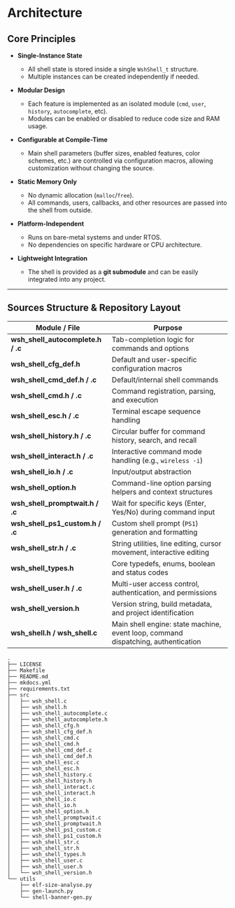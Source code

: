 # Architecture

## Core Principles

- **Single-Instance State**  
  - All shell state is stored inside a single `WshShell_t` structure.  
  - Multiple instances can be created independently if needed.

- **Modular Design**  
  - Each feature is implemented as an isolated module (`cmd`, `user`, `history`, `autocomplete`, etc).
  - Modules can be enabled or disabled to reduce code size and RAM usage.

- **Configurable at Compile-Time**  
  - Main shell parameters (buffer sizes, enabled features, color schemes, etc.) are controlled via configuration macros, allowing customization without changing the source.

- **Static Memory Only**  
  - No dynamic allocation (`malloc`/`free`).
  - All commands, users, callbacks, and other resources are passed into the shell from outside.

- **Platform-Independent**  
  - Runs on bare-metal systems and under RTOS.
  - No dependencies on specific hardware or CPU architecture.

- **Lightweight Integration**  
  - The shell is provided as a **git submodule** and can be easily integrated into any project.

---

## Sources Structure & Repository Layout

| Module / File                     | Purpose |
|-----------------------------------|---------|
| **wsh_shell_autocomplete.h / .c** | Tab-completion logic for commands and options |
| **wsh_shell_cfg_def.h**           | Default and user-specific configuration macros |
| **wsh_shell_cmd_def.h / .c**      | Default/internal shell commands |
| **wsh_shell_cmd.h / .c**          | Command registration, parsing, and execution |
| **wsh_shell_esc.h / .c**          | Terminal escape sequence handling |
| **wsh_shell_history.h / .c**      | Circular buffer for command history, search, and recall |
| **wsh_shell_interact.h / .c**     | Interactive command mode handling (e.g., `wireless -i`) |
| **wsh_shell_io.h / .c**           | Input/output abstraction |
| **wsh_shell_option.h**            | Command-line option parsing helpers and context structures |
| **wsh_shell_promptwait.h / .c**   | Wait for specific keys (Enter, Yes/No) during command input |
| **wsh_shell_ps1_custom.h / .c**   | Custom shell prompt (`PS1`) generation and formatting |
| **wsh_shell_str.h / .c**          | String utilities, line editing, cursor movement, interactive editing |
| **wsh_shell_types.h**             | Core typedefs, enums, boolean and status codes |
| **wsh_shell_user.h / .c**         | Multi-user access control, authentication, and permissions |
| **wsh_shell_version.h**           | Version string, build metadata, and project identification |
| **wsh_shell.h / wsh_shell.c**     | Main shell engine: state machine, event loop, command dispatching, authentication |

```shell
.
├── LICENSE
├── Makefile
├── README.md
├── mkdocs.yml
├── requirements.txt
├── src
│   ├── wsh_shell.c
│   ├── wsh_shell.h
│   ├── wsh_shell_autocomplete.c
│   ├── wsh_shell_autocomplete.h
│   ├── wsh_shell_cfg.h
│   ├── wsh_shell_cfg_def.h
│   ├── wsh_shell_cmd.c
│   ├── wsh_shell_cmd.h
│   ├── wsh_shell_cmd_def.c
│   ├── wsh_shell_cmd_def.h
│   ├── wsh_shell_esc.c
│   ├── wsh_shell_esc.h
│   ├── wsh_shell_history.c
│   ├── wsh_shell_history.h
│   ├── wsh_shell_interact.c
│   ├── wsh_shell_interact.h
│   ├── wsh_shell_io.c
│   ├── wsh_shell_io.h
│   ├── wsh_shell_option.h
│   ├── wsh_shell_promptwait.c
│   ├── wsh_shell_promptwait.h
│   ├── wsh_shell_ps1_custom.c
│   ├── wsh_shell_ps1_custom.h
│   ├── wsh_shell_str.c
│   ├── wsh_shell_str.h
│   ├── wsh_shell_types.h
│   ├── wsh_shell_user.c
│   ├── wsh_shell_user.h
│   └── wsh_shell_version.h
└── utils
    ├── elf-size-analyse.py
    ├── gen-launch.py
    └── shell-banner-gen.py
```
